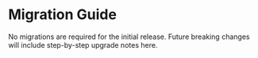 # Migration Guide

No migrations are required for the initial release. Future breaking changes will include step-by-step upgrade notes here.

